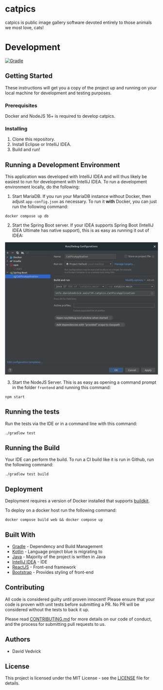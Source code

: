 # catpics

catpics is public image gallery software devoted entirely to those animals we most love, cats! 

# Development

[![Gradle](https://github.com/davidvedvick/picture-categorizer/actions/workflows/gradle.yml/badge.svg)](https://github.com/davidvedvick/picture-categorizer/actions/workflows/dockerbuild.yml)

## Getting Started

These instructions will get you a copy of the project up and running on your local machine for development
and testing purposes.

### Prerequisites

Docker and NodeJS 16+ is required to develop catpics.

### Installing

1. Clone this repository.
2. Install Eclipse or IntelliJ IDEA.
3. Build and run!

## Running a Development Environment

This application was developed with IntelliJ IDEA and will thus likely be easiest to run
for development with IntelliJ IDEA. To run a development environment locally, do the following:

1. Start MariaDB. If you run your MariaDB instance without Docker, then adjust `app-config.json` as necessary.
To run it **with** Docker, you can just run the following command:

```shell
docker compose up db
```

2. Start the Spring Boot server. If your IDEA supports Spring Boot (IntelliJ IDEA Ultimate has native support), this is
as easy as running it out of IDEA:

![Spring Boot](./running-spring-boot.png)

3. Start the NodeJS Server. This is as easy as opening a command prompt in the folder `frontend` and running this command:

```shell
npm start
```

## Running the tests

Run the tests via the IDE or in a command line with this command:

```shell
./gradlew test
```

## Running the Build

Your IDE can perform the build. To run a CI build like it is run in Github, run the following command:

```shell script
./gradlew test build
```

## Deployment

Deployment requires a version of Docker installed that supports [buildkit](https://docs.docker.com/build/buildkit/).

To deploy on a docker host run the following command:

```shell
docker compose build web && docker compose up
```

## Built With

- [Gradle](https://gradle.org/) - Dependency and Build Management
- [Kotlin](https://kotlinlang.org/) - Language project blue is migrating to
- [Java](https://www.java.com/en/) - Majority of the project is written in Java
- [IntelliJ IDEA](https://www.jetbrains.com/idea/) - IDE
- [ReactJS](https://reactjs.org) - Front-end framework
- [Bootstrap](https://getbootstrap.com) - Provides styling of front-end

## Contributing

All code is considered guilty until proven innocent! Please ensure that your code is proven with unit
tests before submitting a PR. No PR will be considered without the tests to back it up.

Please read [CONTRIBUTING.md](CONTRIBUTING.md) for more details on our code of conduct, and the
process for submitting pull requests to us.

## Authors

- David Vedvick

## License

This project is licensed under the MIT License - see the [LICENSE](LICENSE)
file for details.
